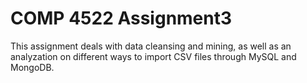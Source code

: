 # COMP 4522 Assignment3

This assignment deals with data cleansing and mining, as well as an analyzation on different ways to import CSV files through MySQL and MongoDB.
